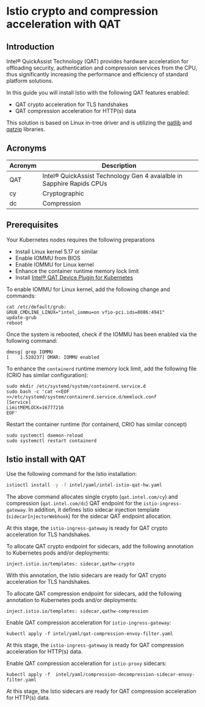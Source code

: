 # Istio crypto and compression acceleration with QAT

## Introduction

Intel® QuickAssist Technology (QAT) provides hardware acceleration for offloading security, authentication and compression services from the CPU, thus significantly increasing the performance and efficiency of standard platform solutions.

In this guide you will install Istio with the following QAT features enabled:

- QAT crypto acceleration for TLS handshakes
- QAT compression acceleration for HTTP(s) data

This solution is based on Linux in-tree driver and is utilizing the [qatlib](https://github.com/intel/qatlib)  and [qatzip](https://github.com/intel/qatzip) libraries.

## Acronyms

| Acronym | Description             |
|---------| ------------------------|
| QAT     | Intel® QuickAssist Technology Gen 4 avaialble in Sapphire Rapids CPUs |  
| cy      | Cryptographic |
| dc      | Compression |

## Prerequisites

Your Kubernetes nodes requires the following preparations

- Install Linux kernel 5.17 or similar
- Enable IOMMU from BIOS
- Enable IOMMU for Linux kernel
- Enhance the container runtime memory lock limit
- Install [Intel® QAT Device Plugin for Kubernetes](https://github.com/intel/intel-device-plugins-for-kubernetes)

To enable IOMMU for Linux kernel, add the following change and commands:

```console
cat /etc/default/grub:
GRUB_CMDLINE_LINUX="intel_iommu=on vfio-pci.ids=8086:4941"
update-grub
reboot
````

Once the system is rebooted, check if the IOMMU has been enabled via the following command:

```console
dmesg| grep IOMMU
[    1.528237] DMAR: IOMMU enabled
```

To enhance the `containerd` runtime memory lock limit, add the following file (CRIO has similar configuration):

```console
sudo mkdir /etc/systemd/system/containerd.service.d
sudo bash -c 'cat <<EOF >>/etc/systemd/system/containerd.service.d/memlock.conf
[Service]
LimitMEMLOCK=16777216
EOF'
```

Restart the container runtime (for containerd, CRIO has similar concept)

```console
sudo systemctl daemon-reload
sudo systemctl restart containerd
```

## Istio install with QAT

Use the following command for the Istio installation:

```bash
istioctl install -y -f intel/yaml/intel-istio-qat-hw.yaml
```

The above command allocates single crypto (`qat.intel.com/cy`) and compression (`qat.intel.com/dc`) QAT endpoint for the `istio-ingress-gateway`. In addition, it defines Istio sidecar injection template (`sidecarInjectorWebhook`) for the sidecar QAT endpoint allocation. 

At this stage, the `istio-ingress-gateway` is ready for QAT crypto acceleration for TLS handshakes.

To allocate QAT crypto endpoint for sidecars, add the following annotation to Kubernetes pods and/or deployments:

```console
inject.istio.io/templates: sidecar,qathw-crypto
```

With this annotation, the Istio sidecars are ready for QAT crypto acceleration for TLS handshakes.

To allocate QAT compression endpoint for sidecars, add the following annotation to Kubernetes pods and/or deployments:

```console
inject.istio.io/templates: sidecar,qathw-compression
```

Enable QAT compression acceleration for `istio-ingress-gateway`:

```console
kubectl apply -f intel/yaml/qat-compression-envoy-filter.yaml
```

At this stage, the `istio-ingress-gateway` is ready for QAT compression acceleration for HTTP(s) data.

Enable QAT compression acceleration for `istio-proxy` sidecars:

```console
kubectl apply -f  intel/yaml/compression-decompression-sidecar-envoy-filter.yaml
```

At this stage, the Istio sidecars are ready for QAT compression acceleration for HTTP(s) data.
